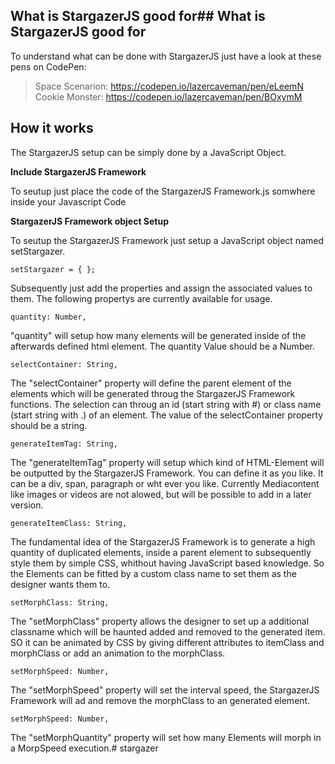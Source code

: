 ## What is StargazerJS good for## What is StargazerJS good for

To understand what can be done with StargazerJS just have a look at these pens on CodePen:

> Space Scenarion: https://codepen.io/lazercaveman/pen/eLeemN 
> Cookie Monster: https://codepen.io/lazercaveman/pen/BOxymM

## How it works

The StargazerJS setup can be simply done by a JavaScript Object.

**Include StargazerJS Framework**

To seutup just place the code of the StargazerJS Framework.js somwhere inside your Javascript Code

**StargazerJS Framework object Setup**

To seutup the StargazerJS Framework just setup a JavaScript object named setStargazer.

`
setStargazer = { };
`

Subsequently just add the properties and assign the associated values to them. The following propertys are currently available for usage.

`
quantity: Number,
`

"quantity" will setup how many elements will be generated inside of the afterwards defined html element. The quantity Value should be a Number.

`
selectContainer: String,
`

The "selectContainer" property will define the parent element of the elements which will be generated throug the StargazerJS Framework functions. The selection can throug an id (start string with #) or class name (start string with .) of an element. The value of the selectContainer property should be a string.

`
generateItemTag: String,
`

The "generateItemTag" property will setup which kind of HTML-Element will be outputted by the StargazerJS Framework. You can define it as you like. It can be a div, span, paragraph or wht ever you like. Currently Mediacontent like images or videos are not alowed, but will be possible to add in a later version.

`
generateItemClass: String,
`

The fundamental idea of the StargazerJS Framework is to generate a high quantity of duplicated elements, inside a parent element to subsequently style them by simple CSS, whithout having JavaScript based knowledge. So the Elements can be fitted by a custom class name to set them as the designer wants them to.

`
setMorphClass: String,
`

The "setMorphClass" property allows the designer to set up a additional classname which will be haunted added and removed to the generated item. SO it can be animated by CSS by giving different attributes to itemClass and morphClass or add an animation to the morphClass.

`
setMorphSpeed: Number,
`

The "setMorphSpeed" property will set the interval speed, the StargazerJS Framework will ad and remove the morphClass to an generated element.

`
setMorphSpeed: Number,
`

The "setMorphQuantity" property will set how many Elements will morph in a MorpSpeed execution.# stargazer
